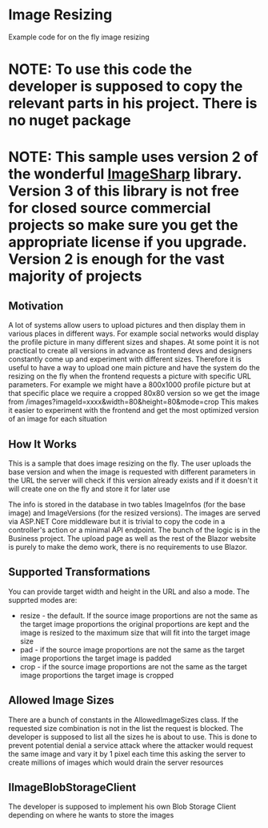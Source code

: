 # Image Resizing
Example code for on the fly image resizing

# NOTE: To use this code the developer is supposed to copy the relevant parts in his project. There is no nuget package

# NOTE: This sample uses version 2 of the wonderful [ImageSharp](https://github.com/SixLabors/ImageSharp) library. Version 3 of this library is not free for closed source commercial projects so make sure you get the appropriate license if you upgrade. Version 2 is enough for the vast majority of projects

## Motivation

A lot of systems allow users to upload pictures and then display them in various places in different ways. For example social networks would display the profile picture in many different sizes and shapes. At some point it is not practical to create all versions in advance as frontend devs and designers constantly come up and experiment with different sizes. Therefore it is useful to have a way to upload one main picture and have the system do the resizing on the fly when the frontend requests a picture with specific URL parameters. For example we might have a 800x1000 profile picture but at that specific place we require a cropped 80x80 version so we get the image from /images?imageId=xxxx&width=80&height=80&mode=crop This makes it easier to experiment with the frontend and get the most optimized version of an image for each situation

## How It Works

This is a sample that does image resizing on the fly. The user uploads the base version and when the image is requested with different parameters in the URL the server will check if this version already exists and if it doesn't it will create one on the fly and store it for later use

The info is stored in the database in two tables ImageInfos (for the base image) and ImageVersions (for the resized versions). The images are served via ASP.NET Core middleware but it is trivial to copy the code in a controller's action or a minimal API endpoint. The bunch of the logic is in the Business project. The upload page as well as the rest of the Blazor website is purely to make the demo work, there is no requirements to use Blazor.

## Supported Transformations

You can provide target width and height in the URL and also a mode. The supprted modes are:
- resize - the default. If the source image proportions are not the same as the target image proportions the original proportions are kept and the image is resized to the maximum size that will fit into the target image size
- pad -  if the source image proportions are not the same as the target image proportions the target image is padded
- crop - if the source image proportions are not the same as the target image proportions the target image is cropped

## Allowed Image Sizes
There are a bunch of constants in the AllowedImageSizes class. If the requested size combination is not in the list the request is blocked. The developer is supposed to list all the sizes he is about to use. This is done to prevent potential denial a service attack where the attacker would request the same image and vary it by 1 pixel each time this asking the server to create millions of images which would drain the server resources

## IImageBlobStorageClient

The developer is supposed to implement his own Blob Storage Client depending on where he wants to store the images